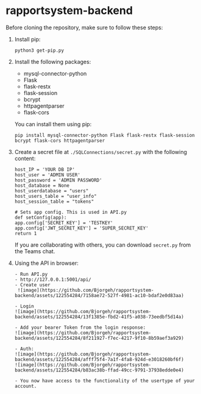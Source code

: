 # rapportsystem-backend

Before cloning the repository, make sure to follow these steps:

1. Install pip:
    ```
    python3 get-pip.py
    ```

2. Install the following packages:
    - mysql-connector-python
    - Flask
    - flask-restx
    - flask-session
    - bcrypt
    - httpagentparser
    - flask-cors

    You can install them using pip:
    ```
    pip install mysql-connector-python Flask flask-restx flask-session bcrypt flask-cors httpagentparser
    ```

3. Create a secret file at `./SQLConnections/secret.py` with the following content:
    ```
    host_IP = 'YOUR DB IP'
    host_user = 'ADMIN USER'
    host_password = 'ADMIN PASSWORD'
    host_database = None
    host_userdatabase = "users"
    host_users_table = "user_info"
    host_session_table = "tokens"
    
    # Sets app config. This is used in API.py
    def setConfig(app):
    app.config['SECRET_KEY'] = 'TESTKEY'
    app.config['JWT_SECRET_KEY'] = 'SUPER_SECRET_KEY' 
    return 1

    ```

    If you are collaborating with others, you can download `secret.py` from the Teams chat.

4. Using the API in browser:
   ```
   - Run API.py
   - http://127.0.0.1:5001/api/
   - Create user
    ![image](https://github.com/Bjorgeh/rapportsystem-backend/assets/122554284/7158ae72-527f-4981-ac10-bdaf2e0d83aa)

   - Login
   ![image](https://github.com/Bjorgeh/rapportsystem-backend/assets/122554284/13f1385e-fbd2-41f5-a038-73eedbf5d14a)

   - Add your bearer Token from the login response:
   ![image](https://github.com/Bjorgeh/rapportsystem-backend/assets/122554284/8f211927-f7ec-4217-9f10-8b59aef3a929)

   - Auth:
   ![image](https://github.com/Bjorgeh/rapportsystem-backend/assets/122554284/afff75f4-7a1f-4fa8-924d-e3018260bf6f)
   ![image](https://github.com/Bjorgeh/rapportsystem-backend/assets/122554284/b83ac38b-ffad-49cc-9791-37938edde0e4)

   - You now have access to the functionality of the usertype of your account.
   ```
